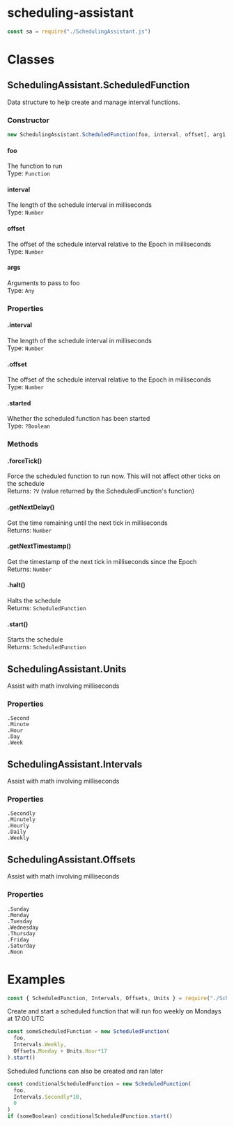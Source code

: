 # scheduling-assistant

```js
const sa = require("./SchedulingAssistant.js")
```

# Classes

## SchedulingAssistant.ScheduledFunction

Data structure to help create and manage interval functions.

### Constructor

```js
new SchedulingAssistant.ScheduledFunction(foo, interval, offset[, arg1, arg2, ...])
```

#### foo

The function to run  
Type: `Function`  

#### interval

The length of the schedule interval in milliseconds  
Type: `Number`  

#### offset

The offset of the schedule interval relative to the Epoch in milliseconds  
Type: `Number`  

#### args

Arguments to pass to foo  
Type: `Any`  

### Properties

#### .interval

The length of the schedule interval in milliseconds  
Type: `Number`  

#### .offset

The offset of the schedule interval relative to the Epoch in milliseconds  
Type: `Number`  

#### .started

Whether the scheduled function has been started  
Type: `?Boolean`  

### Methods

#### .forceTick()

Force the scheduled function to run now. This will not affect other ticks on the schedule  
Returns: `?V` (value returned by the ScheduledFunction's function)  

#### .getNextDelay()

Get the time remaining until the next tick in milliseconds  
Returns: `Number`  

#### .getNextTimestamp()

Get the timestamp of the next tick in milliseconds since the Epoch  
Returns: `Number`  

#### .halt()

Halts the schedule  
Returns: `ScheduledFunction`  

#### .start()

Starts the schedule  
Returns: `ScheduledFunction`  

## SchedulingAssistant.Units

Assist with math involving milliseconds

### Properties

`.Second`  
`.Minute`  
`.Hour`  
`.Day`  
`.Week`  

## SchedulingAssistant.Intervals

Assist with math involving milliseconds

### Properties

`.Secondly`  
`.Minutely`  
`.Hourly`  
`.Daily`  
`.Weekly`  

## SchedulingAssistant.Offsets

Assist with math involving milliseconds

### Properties

`.Sunday`  
`.Monday`  
`.Tuesday`  
`.Wednesday`  
`.Thursday`  
`.Friday`  
`.Saturday`  
`.Noon`  

# Examples

```js
const { ScheduledFunction, Intervals, Offsets, Units } = require("./SchedulingAssistant.js")
```

Create and start a scheduled function that will run foo weekly on Mondays at 17:00 UTC  
```js
const someScheduledFunction = new ScheduledFunction(
  foo,
  Intervals.Weekly,
  Offsets.Monday + Units.Hour*17
).start()
```

Scheduled functions can also be created and ran later  
```js
const conditionalScheduledFunction = new ScheduledFunction(
  foo,
  Intervals.Secondly*10,
  0
)
if (someBoolean) conditionalScheduledFunction.start()
```
